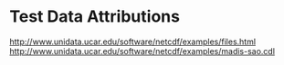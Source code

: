 # Test Data Attributions

http://www.unidata.ucar.edu/software/netcdf/examples/files.html
http://www.unidata.ucar.edu/software/netcdf/examples/madis-sao.cdl
